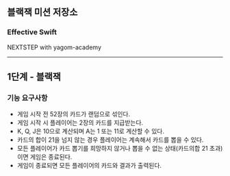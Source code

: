 ## 블랙잭 미션 저장소
### Effective Swift
NEXTSTEP with yagom-academy


---
## 1단계 - 블랙잭
### 기능 요구사항
- 게임 시작 전 52장의 카드가 랜덤으로 섞인다.
- 게임 시작 시 플레이어는 2장의 카드를 지급받는다.
- K, Q, J은 10으로 계산되며 A는 1 또는 11로 계산할 수 있다.
- 카드의 합이 21을 넘지 않는 경우 플레이어는 계속해서 카드를 뽑을 수 있다. 
- 모든 플레이어가 카드 뽑기를 희망하지 않거나 뽑을 수 없는 상태(카드의합 21 초과)이면 게임은 종료된다.
- 게임이 종료되면 모든 플레이어의 카드와 결과가 출력된다.
